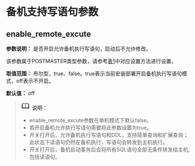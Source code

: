 # 备机支持写语句参数<a name="ZH-CN_TOPIC_0000001371524841"></a>

## enable\_remote\_excute<a name="section14941640131"></a>

**参数说明：** 是否开启允许备机执行写语句，启动后不允许修改。

该参数属于POSTMASTER类型参数，请参考[表1](重设参数.md#zh-cn_topic_0283137176_zh-cn_topic_0237121562_zh-cn_topic_0059777490_t91a6f212010f4503b24d7943aed6d846)中对应设置方法进行设置。

**取值范围：** 布尔型，true、false。true表示当前安装部署开启备机执行写语句模式，off表示不开启。

**默认值：** off

>![](public_sys-resources/icon-note.png) **说明：** 
>-   enable\_remote\_excute参数在单机模式下默认false。
>-   若开启备机允许执行写语句需要将此参数设置为true。
>-   开关打开后，允许备机执行写语句和DDL，支持简单查询和扩展查询；此状态下读语句仍然在备机执行，写语句会转发到主机执行。
>-   开关打开后，备机启动事务后会将所有SQL语句全部无条件转发给主机,包括读语句。

